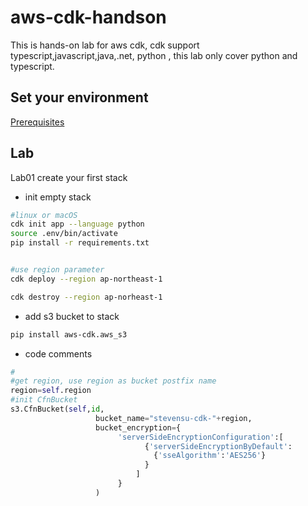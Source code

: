 # aws-cdk-handson
This is hands-on lab for aws cdk, cdk support typescript,javascript,java,.net, python , this lab only cover python and typescript.


## Set your environment
  [Prerequisites](https://github.com/stevensu1977/aws-cdk-handson/blob/master/prerequisites.md?raw=true)
  
  
## Lab 

 Lab01 create your first stack 

 * init empty stack
  
  ```bash
  #linux or macOS
  cdk init app --language python
  source .env/bin/activate
  pip install -r requirements.txt
  
  
  #use region parameter 
  cdk deploy --region ap-northeast-1
  
  cdk destroy --region ap-norheast-1
  
  ```
 
 * add s3 bucket to stack
 
 ```bash
 pip install aws-cdk.aws_s3
 
 ``` 
 
 * code comments
 
 ```python
 #
 #get region, use region as bucket postfix name
 region=self.region
 #init CfnBucket
 s3.CfnBucket(self,id,
                    bucket_name="stevensu-cdk-"+region,
                    bucket_encryption={
                         'serverSideEncryptionConfiguration':[
                               {'serverSideEncryptionByDefault':
                                 {'sseAlgorithm':'AES256'}
                               }
                             ]
                         }
                    )
 
 ```
  


